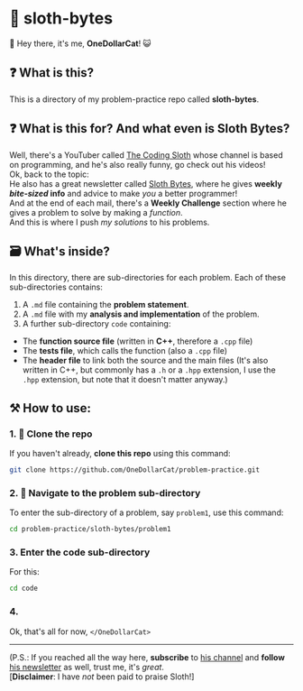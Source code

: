# 🦥 sloth-bytes
👋 Hey there, it's me, **OneDollarCat**! 😺
## ❓ What is this?
This is a directory of my problem-practice repo called **sloth-bytes**.
## ❓ What is this for? And what even is Sloth Bytes?
Well, there's a YouTuber called [The Coding Sloth](www.youtube.com/@TheCodingSloth) whose channel is based on programming, and he's also really funny, go check out his videos!  
Ok, back to the topic:  
He also has a great newsletter called [Sloth Bytes](slothbytes.beehiiv.com), where he gives **weekly *bite-sized* info** and advice to make *you* a better programmer!  
And at the end of each mail, there's a **Weekly Challenge** section where he gives a problem to solve by making a *function*.  
And this is where I push *my solutions* to his problems.
## 🗃 What's inside?
In this directory, there are sub-directories for each problem.
Each of these sub-directories contains:
1. A `.md` file containing the **problem statement**.
2. A `.md` file with my **analysis and implementation** of the problem.
3. A further sub-directory `code` containing:
  - The **function source file** (written in **C++**, therefore a `.cpp` file)
  - The **tests file**, which calls the function (also a `.cpp` file)
  - The **header file** to link both the source and the main files (It's also written in C++, but commonly has a `.h` or a `.hpp` extension, I use the `.hpp` extension, but note that it doesn't matter anyway.)
## ⚒ How to use:
### 1. 📂 Clone the repo
If you haven't already, **clone this repo** using this command:
``` Bash
git clone https://github.com/OneDollarCat/problem-practice.git
```
### 2. 📍 Navigate to the problem sub-directory
To enter the sub-directory of a problem, say `problem1`, use this command:
```Bash
cd problem-practice/sloth-bytes/problem1
```
### 3. Enter the code sub-directory
For this:
``` Bash
cd code
```
### 4.  
Ok, that's all for now, `</OneDollarCat>`
___
(P.S.: If you reached all the way here, **subscribe** to [his channel](www.youtube.com/@TheCodingSloth) and **follow** [his newsletter](slothbytes.beehiiv.com) as well, trust me, it's *great*.  
[**Disclaimer**: I have *not* been paid to praise Sloth!]
